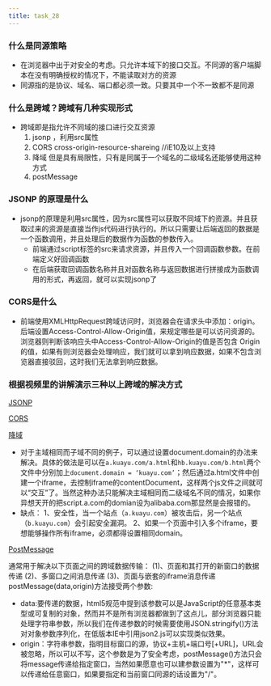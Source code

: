 ```yaml
---
title: task_28
---
```

### 什么是同源策略

 - 在浏览器中出于对安全的考虑。只允许本域下的接口交互。不同源的客户端脚本在没有明确授权的情况下，不能读取对方的资源
 - 同源指的是协议、域名、端口都必须一致。只要其中一个不一致都不是同源

### 什么是跨域？跨域有几种实现形式

 - 跨域即是指允许不同域的接口进行交互资源
	 1. jsonp ，利用src属性
	 2. CORS cross-origin-resource-shareing //iE10及以上支持
	 3. 降域 但是具有局限性，只有是同属于一个域名的二级域名还能够使用这种方式
	 4. postMessage

### JSONP 的原理是什么

 - jsonp的原理是利用src属性，因为src属性可以获取不同域下的资源。并且获取过来的资源是直接当作js代码进行执行的。所以只需要让后端返回的数据是一个函数调用，并且处理后的数据作为函数的参数传入。
	- 前端通过script标签的src来请求资源，并且传入一个回调函数参数。在前端定义好回调函数
	- 在后端获取回调函数名称并且对函数名称与返回数据进行拼接成为函数调用的形式，再返回，就可以实现jsonp了

### CORS是什么

 - 前端使用XMLHttpRequest跨域访问时，浏览器会在请求头中添加：origin。后端设置Access-Control-Allow-Origin值，来规定哪些是可以访问资源的。浏览器则判断该响应头中Access-Control-Allow-Origin的值是否包含 Origin 的值，如果有则浏览器会处理响应，我们就可以拿到响应数据，如果不包含浏览器直接驳回，这时我们无法拿到响应数据。

### 根据视频里的讲解演示三种以上跨域的解决方式

[JSONP][1]

[CORS][2]

[降域][3]

 - 对于主域相同而子域不同的例子，可以通过设置document.domain的办法来解决。具体的做法是可以在`a.kuayu.com/a.html`和`hb.kuayu.com/b.html`两个文件中分别加上`document.domain = ‘kuayu.com’`；然后通过a.html文件中创建一个iframe，去控制iframe的contentDocument，这样两个js文件之间就可以“交互”了。当然这种办法只能解决主域相同而二级域名不同的情况，如果你异想天开的把script.a.com的domian设为alibaba.com那显然是会报错的。
 - 缺点：
1、安全性，当一个站点（`a.kuayu.com`）被攻击后，另一个站点（`b.kuayu.com`）会引起安全漏洞。
2、如果一个页面中引入多个iframe，要想能够操作所有iframe，必须都得设置相同domain。

[PostMessage][4]

通常用于解决以下页面之间的跨域数据传输：
(1)、页面和其打开的新窗口的数据传递
(2)、多窗口之间消息传递
(3)、页面与嵌套的iframe消息传递
postMessage(data,origin)方法接受两个参数:

 - data:要传递的数据，html5规范中提到该参数可以是JavaScript的任意基本类型或可复制的对象，然而并不是所有浏览器都做到了这点儿，部分浏览器只能处理字符串参数，所以我们在传递参数的时候需要使用JSON.stringify()方法对对象参数序列化，在低版本IE中引用json2.js可以实现类似效果。
 - origin：字符串参数，指明目标窗口的源，协议+主机+端口号[+URL]，URL会被忽略，所以可以不写，这个参数是为了安全考虑，postMessage()方法只会将message传递给指定窗口，当然如果愿意也可以建参数设置为"*"，这样可以传递给任意窗口，如果要指定和当前窗口同源的话设置为"/"。

  [1]: https://github.com/AlyciaHathaway/HungerValley/tree/master/task_28/JSONP
  [2]: https://github.com/AlyciaHathaway/HungerValley/tree/master/task_28/CORS
  [3]: https://github.com/AlyciaHathaway/HungerValley/tree/master/task_28/%E9%99%8D%E5%9F%9F
  [4]: https://github.com/AlyciaHathaway/HungerValley/tree/master/task_28/PostMessage